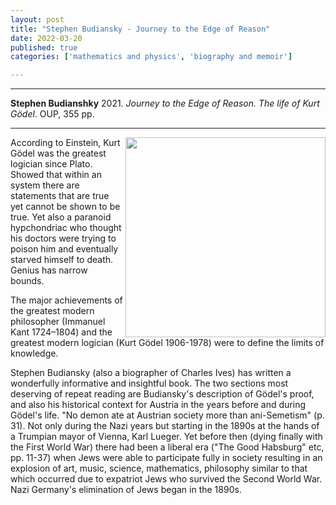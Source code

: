 ```yaml
---
layout: post
title: "Stephen Budiansky - Journey to the Edge of Reason"
date: 2022-03-20
published: true
categories: ['mathematics and physics', 'biography and memoir']

---
```



***
<b>Stephen Budianshky</b> 2021. _Journey to the Edge of Reason. The life of Kurt Gödel_. OUP, 355 pp.

***


<img align="right" width="320" src="https://global.oup.com/academic/covers/pop-up/9780198866336" alt="">  According to Einstein, Kurt Gödel was the greatest logician since Plato. Showed that within an system there are statements that are true yet cannot be shown to be true.  Yet also a paranoid hypchondriac who thought his doctors were trying to poison him and eventually starved himself to death.  Genius has narrow bounds.

The major achievements of the greatest modern philosopher (Immanuel Kant 1724–1804) and the greatest modern logician (Kurt Gödel 1906-1978) were to define the limits of knowledge.

Stephen Budiansky (also a biographer of Charles Ives) has written a wonderfully informative and insightful book.  The two sections most deserving of repeat reading are Budiansky's description of Gödel's proof, and also his historical context for Austria in the years before and during Gödel's life.  "No demon ate at Austrian society more than ani-Semetism" (p. 31).   Not only during the Nazi years but starting in the 1890s at the hands of a Trumpian mayor of Vienna, Karl Lueger.   Yet before then (dying finally with the First World War) there had been a liberal era ("The Good Habsburg" etc, pp. 11-37) when Jews were able to participate fully in society resulting in an explosion of art, music, science, mathematics, philosophy similar to that which occurred due to expatriot Jews who survived the Second World War. Nazi Germany's elimination of Jews began in the 1890s.  
